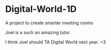 # Digital-World-1D
A project to create smarter meeting rooms









Joel is a such an amazing tutor.

I think Joel should TA Digital World next year. <3